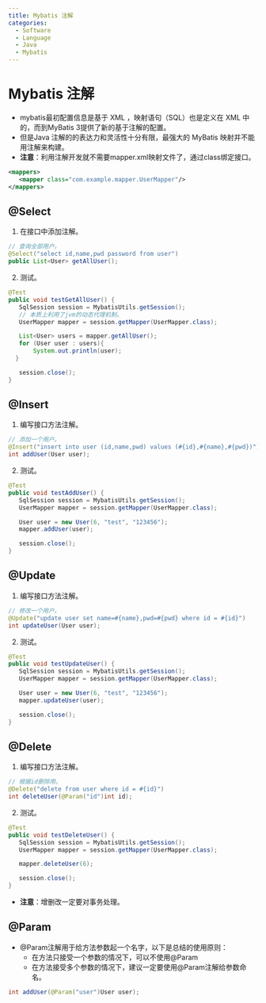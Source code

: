 ```yaml
---
title: Mybatis 注解
categories:
  - Software
  - Language
  - Java
  - Mybatis
---
```

# Mybatis 注解

- mybatis最初配置信息是基于 XML ，映射语句（SQL）也是定义在 XML 中的，而到MyBatis 3提供了新的基于注解的配置。
- 但是Java 注解的的表达力和灵活性十分有限，最强大的 MyBatis 映射并不能用注解来构建。
- **注意**：利用注解开发就不需要mapper.xml映射文件了，通过class绑定接口。

```xml
<mappers>
   <mapper class="com.example.mapper.UserMapper"/>
</mappers>
```

## @Select

1. 在接口中添加注解。

```java
// 查询全部用户。
@Select("select id,name,pwd password from user")
public List<User> getAllUser();
```

2. 测试。

```java
@Test
public void testGetAllUser() {
   SqlSession session = MybatisUtils.getSession();
   // 本质上利用了jvm的动态代理机制。
   UserMapper mapper = session.getMapper(UserMapper.class);

   List<User> users = mapper.getAllUser();
   for (User user : users){
       System.out.println(user);
  }

   session.close();
}
```

## @Insert

1. 编写接口方法注解。

```java
// 添加一个用户。
@Insert("insert into user (id,name,pwd) values (#{id},#{name},#{pwd})")
int addUser(User user);
```

2. 测试。

```java
@Test
public void testAddUser() {
   SqlSession session = MybatisUtils.getSession();
   UserMapper mapper = session.getMapper(UserMapper.class);

   User user = new User(6, "test", "123456");
   mapper.addUser(user);

   session.close();
}
```

## @Update

1. 编写接口方法注解。

```java
// 修改一个用户。
@Update("update user set name=#{name},pwd=#{pwd} where id = #{id}")
int updateUser(User user);
```

2. 测试。

```java
@Test
public void testUpdateUser() {
   SqlSession session = MybatisUtils.getSession();
   UserMapper mapper = session.getMapper(UserMapper.class);

   User user = new User(6, "test", "123456");
   mapper.updateUser(user);

   session.close();
}
```

## @Delete

1. 编写接口方法注解。

```java
// 根据id删除用。
@Delete("delete from user where id = #{id}")
int deleteUser(@Param("id")int id);
```

2. 测试。

```java
@Test
public void testDeleteUser() {
   SqlSession session = MybatisUtils.getSession();
   UserMapper mapper = session.getMapper(UserMapper.class);

   mapper.deleteUser(6);

   session.close();
}
```

- **注意**：增删改一定要对事务处理。

## @Param

- @Param注解用于给方法参数起一个名字，以下是总结的使用原则：
    - 在方法只接受一个参数的情况下，可以不使用@Param
    - 在方法接受多个参数的情况下，建议一定要使用@Param注解给参数命名。

```java
int addUser(@Param("user")User user);
```